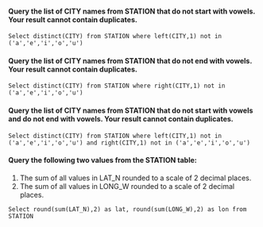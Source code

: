 #### Query the list of CITY names from STATION that do not start with vowels. Your result cannot contain duplicates.
```Select distinct(CITY) from STATION where left(CITY,1) not in ('a','e','i','o','u')```

#### Query the list of CITY names from STATION that do not end with vowels. Your result cannot contain duplicates.
```Select distinct(CITY) from STATION where right(CITY,1) not in ('a','e','i','o','u')```

#### Query the list of CITY names from STATION that do not start with vowels and do not end with vowels. Your result cannot contain duplicates.
```Select distinct(CITY) from STATION where left(CITY,1) not in ('a','e','i','o','u') and right(CITY,1) not in ('a','e','i','o','u')```

#### Query the following two values from the STATION table:
1. The sum of all values in LAT_N rounded to a scale of 2 decimal places.
2. The sum of all values in LONG_W rounded to a scale of 2 decimal places.
```
Select round(sum(LAT_N),2) as lat, round(sum(LONG_W),2) as lon from STATION 

```
